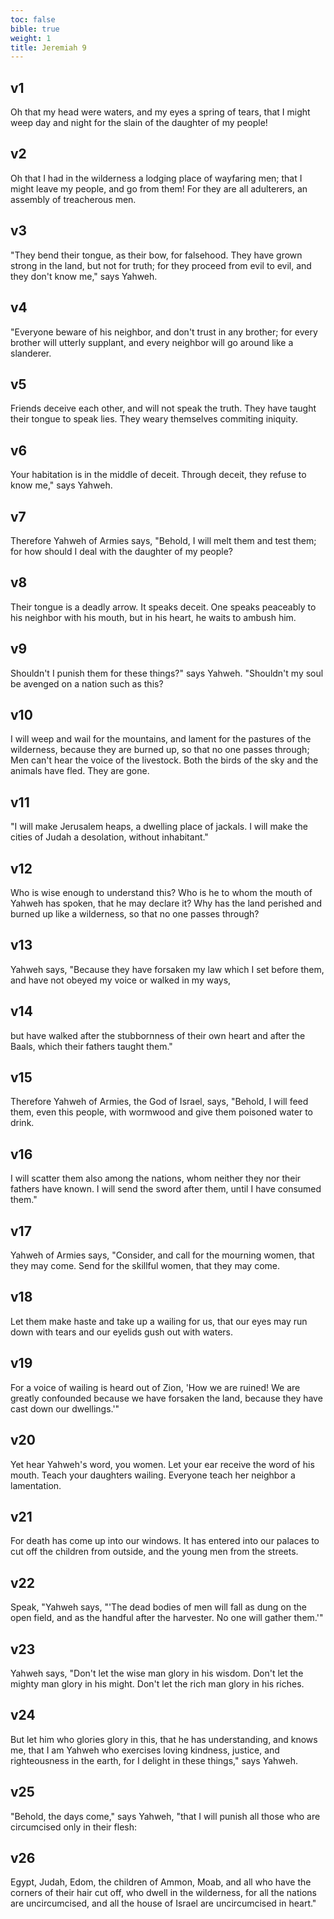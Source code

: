 ```yaml
---
toc: false
bible: true
weight: 1
title: Jeremiah 9
---
```




## v1 
Oh that my head were waters, and my eyes a spring of tears, that I might weep day and night for the slain of the daughter of my people! 

## v2 
Oh that I had in the wilderness a lodging place of wayfaring men; that I might leave my people, and go from them! For they are all adulterers, an assembly of treacherous men. 

## v3 
"They bend their tongue, as their bow, for falsehood. They have grown strong in the land, but not for truth; for they proceed from evil to evil, and they don't know me," says Yahweh. 

## v4 
"Everyone beware of his neighbor, and don't trust in any brother; for every brother will utterly supplant, and every neighbor will go around like a slanderer. 

## v5 
Friends deceive each other, and will not speak the truth. They have taught their tongue to speak lies. They weary themselves commiting iniquity. 

## v6 
Your habitation is in the middle of deceit. Through deceit, they refuse to know me," says Yahweh. 

## v7 
Therefore Yahweh of Armies says, "Behold, I will melt them and test them; for how should I deal with the daughter of my people? 

## v8 
Their tongue is a deadly arrow. It speaks deceit. One speaks peaceably to his neighbor with his mouth, but in his heart, he waits to ambush him. 

## v9 
Shouldn't I punish them for these things?" says Yahweh. "Shouldn't my soul be avenged on a nation such as this? 

## v10 
I will weep and wail for the mountains, and lament for the pastures of the wilderness, because they are burned up, so that no one passes through; Men can't hear the voice of the livestock. Both the birds of the sky and the animals have fled. They are gone. 

## v11 
"I will make Jerusalem heaps, a dwelling place of jackals. I will make the cities of Judah a desolation, without inhabitant." 

## v12 
Who is wise enough to understand this? Who is he to whom the mouth of Yahweh has spoken, that he may declare it? Why has the land perished and burned up like a wilderness, so that no one passes through? 

## v13 
Yahweh says, "Because they have forsaken my law which I set before them, and have not obeyed my voice or walked in my ways, 

## v14 
but have walked after the stubbornness of their own heart and after the Baals, which their fathers taught them." 

## v15 
Therefore Yahweh of Armies, the God of Israel, says, "Behold, I will feed them, even this people, with wormwood and give them poisoned water to drink. 

## v16 
I will scatter them also among the nations, whom neither they nor their fathers have known. I will send the sword after them, until I have consumed them." 

## v17 
Yahweh of Armies says, "Consider, and call for the mourning women, that they may come. Send for the skillful women, that they may come. 

## v18 
Let them make haste and take up a wailing for us, that our eyes may run down with tears and our eyelids gush out with waters. 

## v19 
For a voice of wailing is heard out of Zion, 'How we are ruined! We are greatly confounded because we have forsaken the land, because they have cast down our dwellings.'" 

## v20 
Yet hear Yahweh's word, you women. Let your ear receive the word of his mouth. Teach your daughters wailing. Everyone teach her neighbor a lamentation. 

## v21 
For death has come up into our windows. It has entered into our palaces to cut off the children from outside, and the young men from the streets. 

## v22 
Speak, "Yahweh says, "'The dead bodies of men will fall as dung on the open field, and as the handful after the harvester. No one will gather them.'" 

## v23 
Yahweh says, "Don't let the wise man glory in his wisdom. Don't let the mighty man glory in his might. Don't let the rich man glory in his riches. 

## v24 
But let him who glories glory in this, that he has understanding, and knows me, that I am Yahweh who exercises loving kindness, justice, and righteousness in the earth, for I delight in these things," says Yahweh. 

## v25 
"Behold, the days come," says Yahweh, "that I will punish all those who are circumcised only in their flesh: 

## v26 
Egypt, Judah, Edom, the children of Ammon, Moab, and all who have the corners of their hair cut off, who dwell in the wilderness, for all the nations are uncircumcised, and all the house of Israel are uncircumcised in heart."
